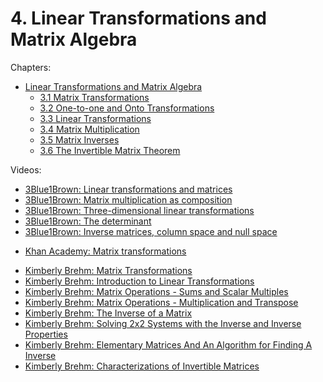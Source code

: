 # 4. Linear Transformations and Matrix Algebra

Chapters:
- [Linear Transformations and Matrix Algebra](https://textbooks.math.gatech.edu/ila/chap-matrices.html)
    - [3.1 Matrix Transformations](https://textbooks.math.gatech.edu/ila/matrix-transformations.html)
    - [3.2 One-to-one and Onto Transformations](https://textbooks.math.gatech.edu/ila/one-to-one-onto.html)
    - [3.3 Linear Transformations](https://textbooks.math.gatech.edu/ila/linear-transformations.html)
    - [3.4 Matrix Multiplication](https://textbooks.math.gatech.edu/ila/matrix-multiplication.html)
    - [3.5 Matrix Inverses](https://textbooks.math.gatech.edu/ila/matrix-inverses.html)
    - [3.6 The Invertible Matrix Theorem](https://textbooks.math.gatech.edu/ila/invertible-matrix-thm.html)


Videos:
- [3Blue1Brown: Linear transformations and matrices](https://www.youtube.com/watch?v=kYB8IZa5AuE&list=PLZHQObOWTQDPD3MizzM2xVFitgF8hE_ab&index=3)
- [3Blue1Brown: Matrix multiplication as composition](https://www.youtube.com/watch?v=XkY2DOUCWMU&list=PLZHQObOWTQDPD3MizzM2xVFitgF8hE_ab&index=4)
- [3Blue1Brown: Three-dimensional linear transformations](https://www.youtube.com/watch?v=rHLEWRxRGiM&list=PLZHQObOWTQDPD3MizzM2xVFitgF8hE_ab&index=5)
- [3Blue1Brown: The determinant](https://www.youtube.com/watch?v=Ip3X9LOh2dk&list=PLZHQObOWTQDPD3MizzM2xVFitgF8hE_ab&index=6)
- [3Blue1Brown: Inverse matrices, column space and null space](https://www.youtube.com/watch?v=uQhTuRlWMxw&list=PLZHQObOWTQDPD3MizzM2xVFitgF8hE_ab&index=7)
<!---->
- [Khan Academy: Matrix transformations](https://www.khanacademy.org/math/linear-algebra/matrix-transformations)
<!---->
- [Kimberly Brehm: Matrix Transformations](https://www.youtube.com/watch?v=oo2ej9M49Tw&list=PLl-gb0E4MII03hiCrZa7YqxUMEeEPmZqK)
- [Kimberly Brehm: Introduction to Linear Transformations](https://www.youtube.com/watch?v=ofAcvZVEfBk&list=PLl-gb0E4MII03hiCrZa7YqxUMEeEPmZqK)
- [Kimberly Brehm: Matrix Operations - Sums and Scalar Multiples](https://www.youtube.com/watch?v=dFc2XK9dyNs&list=PLl-gb0E4MII03hiCrZa7YqxUMEeEPmZqK)
- [Kimberly Brehm: Matrix Operations - Multiplication and Transpose](https://www.youtube.com/watch?v=RM24OPadFMA&list=PLl-gb0E4MII03hiCrZa7YqxUMEeEPmZqK)
- [Kimberly Brehm: The Inverse of a Matrix](https://www.youtube.com/watch?v=kCPmiFAdCQ0&list=PLl-gb0E4MII03hiCrZa7YqxUMEeEPmZqK)
- [Kimberly Brehm: Solving 2x2 Systems with the Inverse and Inverse Properties](https://www.youtube.com/watch?v=XE1WlvE1Iig&list=PLl-gb0E4MII03hiCrZa7YqxUMEeEPmZqK)
- [Kimberly Brehm: Elementary Matrices And An Algorithm for Finding A Inverse](https://www.youtube.com/watch?v=zcm8plpCUZI&list=PLl-gb0E4MII03hiCrZa7YqxUMEeEPmZqK)
- [Kimberly Brehm: Characterizations of Invertible Matrices](https://www.youtube.com/watch?v=Ht2Zl0Hfg_I&list=PLl-gb0E4MII03hiCrZa7YqxUMEeEPmZqK)
